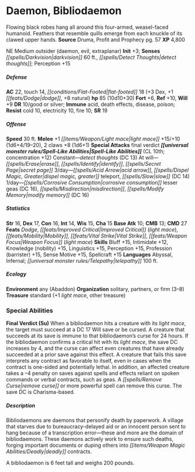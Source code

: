 ﻿---
cssclass: [monsters]
title1: Daemon, Bibliodaemon
desc_short: Flowing black robes hang all around this four-armed, weasel-faced humanoid.
  Feathers that resemble quills emerge from each knuckle of its clawed upper hands.
title2: Bibliodaemon
CR: 8
sources:
- name: Druma, Profit and Prophecy
  page: 57
  link: https://paizo.com/products/btq01zow
XP: 4800
alignment: NE
size: Medium
type: outsider
subtypes:
- daemon
- evil
- extraplanar
initiative:
  bonus: 3
senses:
  darkvision: 60
  detect thoughts: true
AC:
  AC: 22
  touch: 14
  flat_footed: 18
  components:
    dex: 3
    dodge: 1
    natural: 8
HP:
  HP: 85
  long: 10d10+30
saves:
  fort: 6
  ref: 10
  will: 9
DR:
- amount: 10
  weakness: good or silver
immunities:
- acid
- death effects
- disease
- poison
resistances:
  cold: 10
  electricity: 10
  fire: 10
SR: 19
speeds:
  base: 30
attacks:
  melee:
  - - text: +1 light mace +15/+10 (1d6+4/19-20)
      entries:
      - - damage: 1d6+4
          crit_range: 19-20
      attack: +1 light mace
      bonus:
      - 15
      - 10
    - text: 2 claws +8 (1d6+1)
      entries:
      - - damage: 1d6+1
      count: 2
      attack: claws
      bonus:
      - 8
  special:
  - final verdict
spell_like_abilities:
  entries:
  - name: detect thoughts
    source: default
    freq: Constant
    DC: 13
  - name: erase
    source: default
    freq: At will
  - name: identify
    source: default
    freq: At will
  - name: secret page
    source: default
    freq: At will
  - name: acid arrow
    source: default
    freq: 3/day
  - name: dispel magic
    source: default
    freq: 3/day
  - name: greater teleport
    source: default
    freq: 3/day
  - name: slow
    source: default
    freq: 3/day
    DC: 14
  - name: corrosive consumption lesser geas
    source: default
    freq: 1/day
    DC: 16
  - name: misdirection
    source: default
    freq: 1/day
  - name: modify memory
    source: default
    freq: 1/day
    DC: 16
  sources:
  - name: default
    CL: 10
    concentration: 12
ability_scores:
  STR: 16
  DEX: 17
  CON: 16
  INT: 14
  WIS: 15
  CHA: 15
BAB: 10
CMB: 13
CMD: 27
feats:
- name: Dodge
- name: Improved Critical (light mace)
- name: Mobility
- name: Vital Strike
- name: Weapon Focus (light mace)
skills:
  Bluff: 15
  Intimidate: 12
  Knowledge (nobility): 15
  Linguistics: 15
  Perception: 15
  Profession (barrister): 15
  Sense Motive: 15
  Spellcraft: 15
languages:
- Abyssal
- Infernal
- telepathy 100 ft.
ecology:
  environment: any (Abaddon)
  organization: solitary, partners, or firm (3-8)
  treasure_type: standard
  treasure:
  - +1 light mace
  - other treasure
special_abilities:
  Final Verdict (Su): When a bibliodaemon hits a creature with its light mace, the
    target must succeed at a DC 17 Will save or be cursed. A creature that succeeds
    at its save is immune to that bibliodaemon's curse for 24 hours. If the bibliodaemon
    confirms a critical hit with its light mace, the save DC increases by 4, and the
    curse can affect even creatures that have already succeeded at a prior save against
    this effect. A creature that fails this save interprets any contract as favorable
    to itself, even in cases when the contract is one-sided and potentially lethal.
    In addition, an affected creature takes a -4 penalty on saves against spells and
    effects reliant on spoken commands or verbal contracts, such as geas. A remove
    curse or more powerful spell can remove this curse. The save DC is Charisma-based.
desc_long: |-
  Bibliodaemons are daemons that personify death by paperwork. A village that starves due to bureaucracy-delayed aid or an innocent person sent to hang because of a transcription error-these and more are the domain of bibliodaemons. These daemons actively work to ensure such deaths, forging important documents or duping others into deadly contracts.

   A bibliodaemon is 6 feet tall and weighs 200 pounds.

---

# Daemon, Bibliodaemon
Flowing black robes hang all around this four-armed, weasel-faced humanoid. Feathers that resemble quills emerge from each knuckle of its clawed upper hands.
**Source** Druma, Profit and Prophecy pg. 57
**XP** 4,800

NE Medium outsider (daemon, evil, extraplanar)
**Init** +3; **Senses** _[[spells/Darkvision|darkvision]]_ 60 ft., _[[spells/Detect Thoughts|detect thoughts]]_; Perception +15

##### Defense

**AC** 22, touch 14, _[[conditions/Flat-Footed|flat-footed]]_ 18 (+3 Dex, +1 _[[feats/Dodge|dodge]]_, +8 natural)
**hp** 85 (10d10+30)
**Fort** +6, **Ref** +10, **Will** +9
**DR** 10/good or silver; **Immune** acid, death effects, disease, poison; **Resist** cold 10, electricity 10, fire 10; **SR** 19

##### Offense
**Speed** 30 ft.
**Melee** +1 _[[items/Weapon/Light mace|light mace]]_ +15/+10 (1d6+4/19–20), 2 claws +8 (1d6+1)
**Special Attacks** final verdict
**_[[universal monster rules/Spell-Like Abilities|Spell-Like Abilities]]_** (CL 10th; concentration +12)
Constant—_detect thoughts_ (DC 13) 
At will—_[[spells/Erase|erase]]_, _[[spells/Identify|identify]]_, _[[spells/Secret Page|secret page]]_ 
3/day—_[[spells/Acid Arrow|acid arrow]]_, _[[spells/Dispel Magic, Greater|dispel magic, greater]]_ teleport, _[[spells/Slow|slow]]_ (DC 14) 
1/day—_[[spells/Corrosive Consumption|corrosive consumption]]_ lesser geas (DC 16), _[[spells/Misdirection|misdirection]]_, _[[spells/Modify Memory|modify memory]]_ (DC 16)

##### Statistics
**Str** 16, **Dex** 17, **Con** 16, **Int** 14, **Wis** 15, **Cha** 15
**Base Atk** 10; **CMB** 13; **CMD** 27
**Feats** _Dodge_, _[[feats/Improved Critical|Improved Critical]]_ (_light mace_), _[[feats/Mobility|Mobility]]_, _[[feats/Vital Strike|Vital Strike]]_, _[[feats/Weapon Focus|Weapon Focus]]_ (_light mace_)
**Skills** Bluff +15, Intimidate +12, Knowledge (nobility) +15, Linguistics +15, Perception +15, Profession (barrister) +15, Sense Motive +15, Spellcraft +15
**Languages** Abyssal, Infernal; _[[universal monster rules/Telepathy|telepathy]]_ 100 ft.

##### Ecology

**Environment** any (Abaddon)
**Organization** solitary, partners, or firm (3–8)
**Treasure** standard (+1 _light mace_, other treasure)

### Special Abilities

**Final Verdict (Su)** When a bibliodaemon hits a creature with its _light mace_, the target must succeed at a DC 17 Will save or be cursed. A creature that succeeds at its save is immune to that bibliodaemon’s curse for 24 hours. If the bibliodaemon confirms a critical hit with its _light mace_, the save DC increases by 4, and the curse can affect even creatures that have already succeeded at a prior save against this effect. A creature that fails this save interprets any contract as favorable to itself, even in cases when the contract is one-sided and potentially lethal. In addition, an affected creature takes a –4 penalty on saves against spells and effects reliant on spoken commands or verbal contracts, such as geas. A _[[spells/Remove Curse|remove curse]]_ or more powerful spell can remove this curse. The save DC is Charisma-based.

##### Description

Bibliodaemons are daemons that personify death by paperwork. A village that starves due to bureaucracy-delayed aid or an innocent person sent to hang because of a transcription error—these and more are the domain of bibliodaemons. These daemons actively work to ensure such deaths, forging important documents or duping others into _[[items/Weapon Magic Abilities/Deadly|deadly]]_ contracts.

A bibliodaemon is 6 feet tall and weighs 200 pounds.